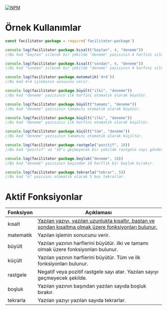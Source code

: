 [![NPM](https://nodei.co/npm/facilitator-package.png?downloads=true&downloadRank=true&stars=true)](https://npmjs.com/package/facilitator-package/)

# Örnek Kullanımlar

```js
const facilitator-package = require('facilitator-package')

console.log(facilitator-package.kısalt("baştan", 4, "deneme"))
//Bu kod "baştan" silecek bir şekilde "deneme" yazısının 4 harfini siler.

console.log(facilitator-package.kısalt("sondan", 4, "deneme"))
//Bu kod "sondan" silecek bir şekilde "deneme" yazısının 4 harfini siler.

console.log(facilitator-package.matematik('4+4'))
//Bu kod 4+4 işleminin sonucunu verir.

console.log(facilitator-package.büyült("ilki", "deneme"))
//Bu kod "deneme" yazısının ilk harfini otomatik olarak büyütür.

console.log(facilitator-package.büyült("tamamı", "deneme"))
//Bu kod "deneme" yazısının tamamını otomatik olarak büyütür.

console.log(facilitator-package.küçült("ilki", "deneme"))
//Bu kod "deneme" yazısının ilk harfini otomatik olarak küçültür.

console.log(facilitator-package.küçült("tüm", "deneme"))
//Bu kod "deneme" yazısının tamamını otomatik olarak küçültür.

console.log(facilitator-package.rastgele("pozitif", 10))
//Bu kod "pozitif" ve "10"u geçmeyecek bir şekilde rastgele sayı gönderir.

console.log(facilitator-package.boşluk("deneme", 10))
//Bu kod "deneme" yazısının başından 10 harflik bir boşluk bırakır.

console.log(facilitator-package.tekrarla("tekrar", 5))
//Bu kod "a" yazısını otomatik olarak 5 kez tekrarlar.

```

# Aktif Fonksiyonlar

| Fonksiyon | Açıklaması |
|-----------|------------|
| kısalt | [Yazılan yazıyı, yazılan uzunlukta kısaltır. baştan ve sondan kısaltma olmak üzere fonksiyonları bulunur.](https://github.com/SepulturA0/facilitator-package/blob/master/kullan%C4%B1mlar/k%C4%B1salt.md) |
| matematik | Yazılan işlemin sonucunu verir. |
| büyült | Yazılan yazının harflerini büyütür. ilki ve tamamı olmak üzere fonksiyonları bulunur. |
| küçült | Yazılan yazının harflerini büyütür. Tüm ve ilk fonksiyonları bulunur. |
| rastgele | Negatif veya pozitif rastgele sayı atar. Yazılan sayıyı geçmeyecek şekilde. |
| boşluk | Yazılan yazının başından yazılan sayıda boşluk bırakır. |
| tekrarla | Yazılan yazıyı yazılan sayıda tekrarlar. |
